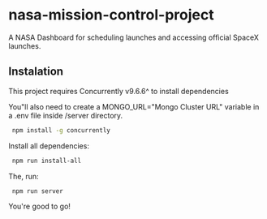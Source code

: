 # nasa-mission-control-project

A NASA Dashboard for scheduling launches and accessing official SpaceX launches.

## Instalation

This project requires Concurrently v9.6.6^ to install dependencies


You"ll also need to create a MONGO_URL="Mongo Cluster URL" variable in a .env file inside /server directory.

 ```sh
  npm install -g concurrently
```

Install all dependencies:

 ```sh
  npm run install-all
```

The, run:

 ```sh
  npm run server
```

You're good to go!
